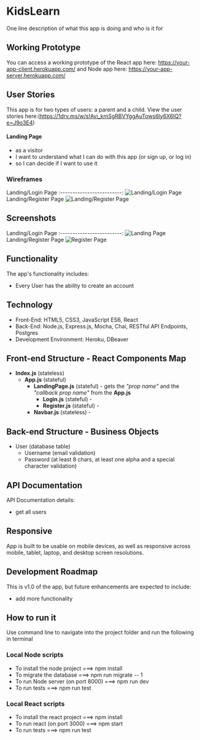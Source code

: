 # KidsLearn
One line description of what this app is doing and who is it for

## Working Prototype
You can access a working prototype of the React app here: https://your-app-client.herokuapp.com/ and Node app here: https://your-app-server.herokuapp.com/


## User Stories
This app is for two types of users: a parent and a child.
View the user stories here:(https://1drv.ms/w/s!Avi_kmSgRBVYggAuTows6ly6X6IQ?e=J9o3E4)


#### Landing Page
* as a visitor
* I want to understand what I can do with this app (or sign up, or log in)
* so I can decide if I want to use it



### Wireframes
Landing/Login Page
:-------------------------:
![Landing/Login Page](/github-images/wireframes/landing-page-wireframe.png)
Landing/Register Page
![Landing/Register Page](/github-images/wireframes/landing-page-wireframe.png)

## Screenshots
Landing/Login Page
:-------------------------:
![Landing Page](/github-images/screenshots/login-page-screenshot.png)
Landing/Register Page
![Register Page](/github-images/screenshots/login-page-screenshot.png)

## Functionality
The app's functionality includes:
* Every User has the ability to create an account

## Technology
* Front-End: HTML5, CSS3, JavaScript ES6, React
* Back-End: Node.js, Express.js, Mocha, Chai, RESTful API Endpoints, Postgres
* Development Environment: Heroku, DBeaver


## Front-end Structure - React Components Map
* __Index.js__ (stateless)
    * __App.js__ (stateful)
        * __LandingPage.js__ (stateful) - gets the _"prop name"_ and the _"callback prop name"_ from the __App.js__
            * __Login.js__ (stateful) -
            * __Register.js__ (stateful) -
        * __Navbar.js__ (stateless) -

## Back-end Structure - Business Objects
* User (database table)
    * Username (email validation)
    * Password (at least 8 chars, at least one alpha and a special character validation)


## API Documentation
API Documentation details:
* get all users

## Responsive
App is built to be usable on mobile devices, as well as responsive across mobile, tablet, laptop, and desktop screen resolutions.

## Development Roadmap
This is v1.0 of the app, but future enhancements are expected to include:
* add more functionality

## How to run it
Use command line to navigate into the project folder and run the following in terminal

### Local Node scripts
* To install the node project ===> npm install
* To migrate the database ===> npm run migrate -- 1
* To run Node server (on port 8000) ===> npm run dev
* To run tests ===> npm run test

### Local React scripts
* To install the react project ===> npm install
* To run react (on port 3000) ===> npm start
* To run tests ===> npm run test
